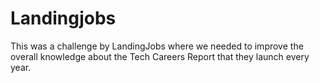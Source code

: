 # Landingjobs

This was a challenge by LandingJobs where we needed to improve the overall knowledge about the Tech Careers Report that they launch every year.
